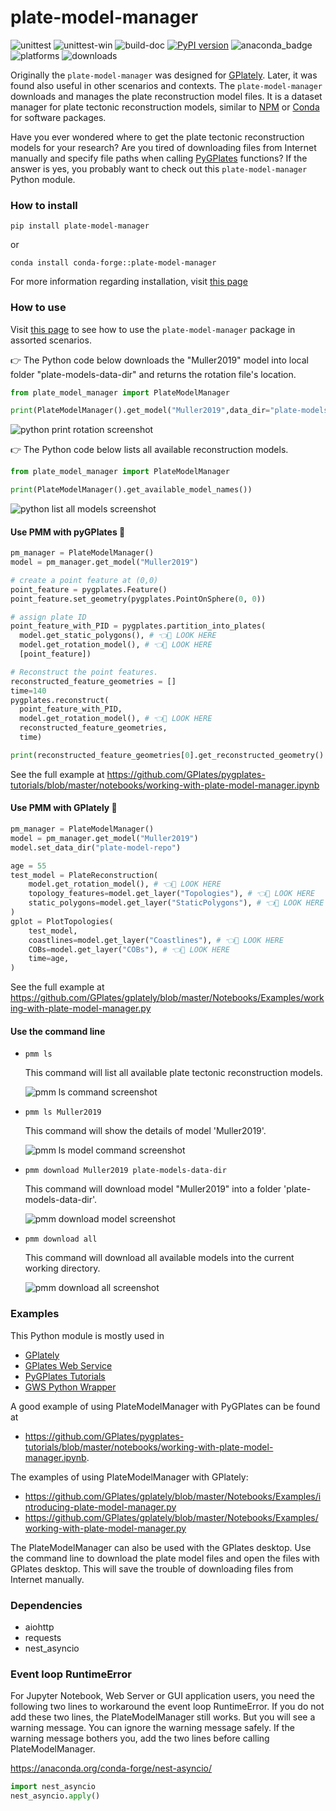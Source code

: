 # plate-model-manager

![unittest](https://github.com/michaelchin/plate-model-manager/actions/workflows/unittest.yml/badge.svg)
![unittest-win](https://github.com/michaelchin/plate-model-manager/actions/workflows/unittest-win.yml/badge.svg)
![build-doc](https://github.com/michaelchin/plate-model-manager/actions/workflows/build-doc-update-gh-pages.yml/badge.svg)
[![PyPI version](https://badge.fury.io/py/plate-model-manager.svg)](https://badge.fury.io/py/plate-model-manager)
![anaconda_badge](https://anaconda.org/conda-forge/plate-model-manager/badges/version.svg)
![platforms](https://anaconda.org/conda-forge/plate-model-manager/badges/platforms.svg)
![downloads](https://anaconda.org/conda-forge/plate-model-manager/badges/downloads.svg)

Originally the `plate-model-manager` was designed for [GPlately](https://github.com/GPlates/gplately). Later, it was found also useful in other scenarios and contexts. The `plate-model-manager` downloads and manages the plate reconstruction model files. It is a dataset manager for plate tectonic reconstruction models, similar to [NPM](https://www.npmjs.com/) or [Conda](https://anaconda.org/anaconda/conda) for software packages.

Have you ever wondered where to get the plate tectonic reconstruction models for your research? Are you tired of downloading files from Internet manually and specify file paths when calling [PyGPlates](https://www.gplates.org/docs/pygplates/) functions? If the answer is yes, you probably want to check out this `plate-model-manager` Python module.

### How to install

`pip install plate-model-manager`

or

`conda install conda-forge::plate-model-manager`

For more information regarding installation, visit [this page](https://michaelchin.github.io/plate-model-manager/latest/installation.html)

### How to use

Visit [this page](https://michaelchin.github.io/plate-model-manager/latest/basic_usages.html) to see how to use the `plate-model-manager` package in assorted scenarios.

👉 The Python code below downloads the "Muller2019" model into local folder "plate-models-data-dir" and returns the rotation file's location.

```python
from plate_model_manager import PlateModelManager

print(PlateModelManager().get_model("Muller2019",data_dir="plate-models-data-dir").get_rotation_model())
```

![python print rotation screenshot](https://github.com/michaelchin/plate-model-manager/raw/main/images/screenshot-python-print-rotation.png)

👉 The Python code below lists all available reconstruction models.

```python
from plate_model_manager import PlateModelManager

print(PlateModelManager().get_available_model_names())
```

![python list all models screenshot](https://github.com/michaelchin/plate-model-manager/raw/main/images/screenshot-python-list-all-models.png)

#### Use PMM with pyGPlates 🌰

```python
pm_manager = PlateModelManager()
model = pm_manager.get_model("Muller2019")

# create a point feature at (0,0)
point_feature = pygplates.Feature()
point_feature.set_geometry(pygplates.PointOnSphere(0, 0))

# assign plate ID
point_feature_with_PID = pygplates.partition_into_plates(
  model.get_static_polygons(), # 👈👀 LOOK HERE
  model.get_rotation_model(), # 👈👀 LOOK HERE
  [point_feature])

# Reconstruct the point features.
reconstructed_feature_geometries = []
time=140
pygplates.reconstruct(
  point_feature_with_PID,
  model.get_rotation_model(), # 👈👀 LOOK HERE
  reconstructed_feature_geometries,
  time)

print(reconstructed_feature_geometries[0].get_reconstructed_geometry().to_lat_lon())
```

See the full example at https://github.com/GPlates/pygplates-tutorials/blob/master/notebooks/working-with-plate-model-manager.ipynb

#### Use PMM with GPlately 🌰

```python
pm_manager = PlateModelManager()
model = pm_manager.get_model("Muller2019")
model.set_data_dir("plate-model-repo")

age = 55
test_model = PlateReconstruction(
    model.get_rotation_model(), # 👈👀 LOOK HERE
    topology_features=model.get_layer("Topologies"), # 👈👀 LOOK HERE
    static_polygons=model.get_layer("StaticPolygons"), # 👈👀 LOOK HERE
)
gplot = PlotTopologies(
    test_model,
    coastlines=model.get_layer("Coastlines"), # 👈👀 LOOK HERE
    COBs=model.get_layer("COBs"), # 👈👀 LOOK HERE
    time=age,
)
```

See the full example at https://github.com/GPlates/gplately/blob/master/Notebooks/Examples/working-with-plate-model-manager.py

#### Use the command line

- `pmm ls`

  This command will list all available plate tectonic reconstruction models.

  ![pmm ls command screenshot](https://github.com/michaelchin/plate-model-manager/raw/main/images/screenshot-pmm-ls-command.png)

- `pmm ls Muller2019`

  This command will show the details of model 'Muller2019'.

  ![pmm ls model command screenshot](https://github.com/michaelchin/plate-model-manager/raw/main/images/screenshot-pmm-ls-model.png)

- `pmm download Muller2019 plate-models-data-dir`

  This command will download model "Muller2019" into a folder 'plate-models-data-dir'.

  ![pmm download model screenshot](https://github.com/michaelchin/plate-model-manager/raw/main/images/screenshot-pmm-download-model.png)

- `pmm download all`

  This command will download all available models into the current working directory.

  ![pmm download all screenshot](https://github.com/michaelchin/plate-model-manager/raw/main/images/screenshot-pmm-download-all.png)

### Examples

This Python module is mostly used in

- [GPlately](https://github.com/GPlates/gplately)
- [GPlates Web Service](https://github.com/GPlates/gplates-web-service)
- [PyGPlates Tutorials](https://github.com/GPlates/pygplates-tutorials)
- [GWS Python Wrapper](https://github.com/michaelchin/gwspy)

A good example of using PlateModelManager with PyGPlates can be found at

- https://github.com/GPlates/pygplates-tutorials/blob/master/notebooks/working-with-plate-model-manager.ipynb.

The examples of using PlateModelManager with GPlately:

- https://github.com/GPlates/gplately/blob/master/Notebooks/Examples/introducing-plate-model-manager.py
- https://github.com/GPlates/gplately/blob/master/Notebooks/Examples/working-with-plate-model-manager.py

The PlateModelManager can also be used with the GPlates desktop. Use the command line to download the plate model files and open the files with GPlates desktop. This will save the trouble of downloading files from Internet manually.

### Dependencies

- aiohttp
- requests
- nest_asyncio

### Event loop RuntimeError

For Jupyter Notebook, Web Server or GUI application users, you need the following two lines to workaround the event loop RuntimeError.
If you do not add these two lines, the PlateModelManager still works. But you will see a warning message. You can ignore the warning message safely.
If the warning message bothers you, add the two lines before calling PlateModelManager.

https://anaconda.org/conda-forge/nest-asyncio/

```python
import nest_asyncio
nest_asyncio.apply()
```
